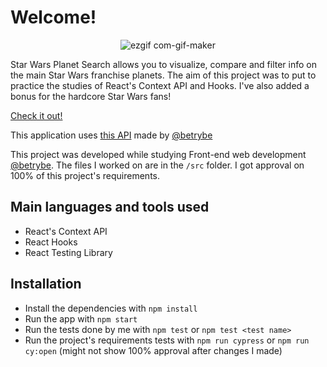 # Welcome!

<div align='center'>

![ezgif com-gif-maker](https://user-images.githubusercontent.com/75266925/187995746-f9d10604-f466-4d7c-a522-70b291f63d60.gif)

</div>

Star Wars Planet Search allows you to visualize, compare and filter info on the main Star Wars franchise planets. The aim of this project was to put to practice the studies of React's Context API and Hooks. I've also added a bonus for the hardcore Star Wars fans!

[Check it out!](https://pedropa94.github.io/star-wars-planet-search-trybe/)

This application uses [this API](https://swapi-trybe.herokuapp.com/api/planets/) made by [@betrybe](https://github.com/betrybe)

This project was developed while studying Front-end web development [@betrybe](https://github.com/betrybe). The files I worked on are in the ```/src``` folder. I got approval on 100% of this project's requirements.

## Main languages and tools used

- React's Context API
- React Hooks
- React Testing Library

## Installation

- Install the dependencies with ``` npm install ```
- Run the app with ```npm start```
- Run the tests done by me with ```npm test``` or ```npm test <test name>```
- Run the project's requirements tests with ```npm run cypress``` or ```npm run cy:open``` (might not show 100% approval after changes I made)

<!-- Olá, Tryber!

Esse é apenas um arquivo inicial para o README do seu projeto.

É essencial que você preencha esse documento por conta própria, ok?

Não deixe de usar nossas dicas de escrita de README de projetos, e deixe sua criatividade brilhar!

⚠️ IMPORTANTE: você precisa deixar nítido:
- quais arquivos/pastas foram desenvolvidos por você; 
- quais arquivos/pastas foram desenvolvidos por outra pessoa estudante;
- quais arquivos/pastas foram desenvolvidos pela Trybe.

-->
